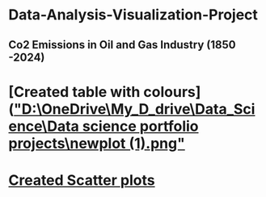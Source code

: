 # Data-Analysis-Visualization-Project
## Co2 Emissions in Oil and Gas Industry (1850 -2024)


# [Created table with colours](["D:\OneDrive\My_D_drive\Data_Science\Data science portfolio projects\newplot (1).png"](https://github.com/oluwarotimiyinka/data-analysis-Visualization-Project/blob/main/newplot%20(1).png)
# [Created Scatter plots](https://github.com/oluwarotimiyinka/data-analysis-Visualization-Project/blob/main/Scatterplot.png)
